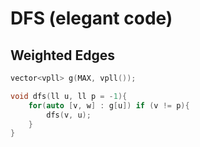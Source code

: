 # DFS (elegant code)

## Weighted Edges

```cpp
vector<vpll> g(MAX, vpll());

void dfs(ll u, ll p = -1){
    for(auto [v, w] : g[u]) if (v != p){
        dfs(v, u);
    }
}
```